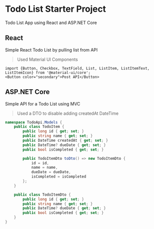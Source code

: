 # Todo List Starter Project

Todo List App using React and ASP.NET Core

## React

Simple React Todo List by pulling list from API
> Used Material UI Components

```tsx
import {Button, Checkbox, TextField, List, ListItem, ListItemText, ListItemIcon} from '@material-ui/core';
<Button color="secondary">Post API</Button>
```

## ASP.NET Core

Simple API for a Todo List using MVC
> Used a DTO to disable adding createdAt DateTime

```cs
namespace TodoApi.Models {
    public class TodoItem {
        public long id { get; set; }
        public string name { get; set; }
        public DateTime createdAt { get; set; }
        public DateTime? dueDate { get; set; }
        public bool isCompleted { get; set; }

        public TodoItemDto toDto() => new TodoItemDto {
            id = id, 
            name = name, 
            dueDate = dueDate, 
            isCompleted = isCompleted
        };
    }

    public class TodoItemDto {
        public long id { get; set; }
        public string name { get; set; }
        public DateTime? dueDate { get; set; }
        public bool isCompleted { get; set; }
    }
}
```